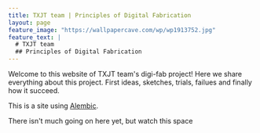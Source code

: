 ```yaml
---
title: TXJT team | Principles of Digital Fabrication
layout: page
feature_image: "https://wallpapercave.com/wp/wp1913752.jpg"
feature_text: |
  # TXJT team
  ## Principles of Digital Fabrication
---
```

Welcome to this website of TXJT team's digi-fab project! Here we share everything about this project. First ideas, sketches, trials, failues and finally how it succeed.

This is a site using [Alembic](https://alembic.darn.es).


There isn't much going on here yet, but watch this space
